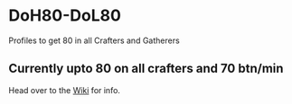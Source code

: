 # DoH80-DoL80
Profiles to get 80 in all Crafters and Gatherers

## Currently upto 80 on all crafters and 70 btn/min

Head over to the [Wiki](https://github.com/Angles24/DoH80-DoL80/wiki) for info.

  

